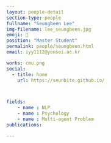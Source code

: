```yaml
---
layout: people-detail
section-type: people
fullname: "Seungbeen Lee"
img-filename: lee_seungbeen.jpg
emoji: 🧠
position: "Master Student"
permalink: people/seungbeen.html
email: iyy1112@yonsei.ac.kr

works: cmu.png
social:
  - title: home
    url: https://seunbite.github.io/



fields:
    - name : NLP
    - name : Psychology
    - name : Multi-agent Problem 
publications:

---
```

